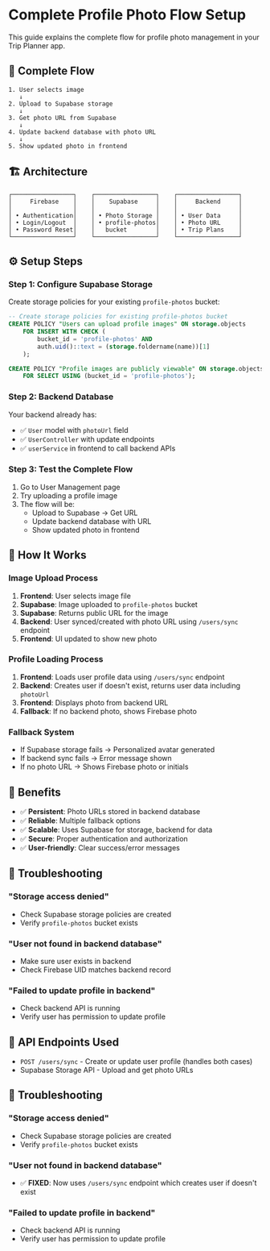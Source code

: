 # Complete Profile Photo Flow Setup

This guide explains the complete flow for profile photo management in your Trip Planner app.

## 🔄 **Complete Flow**

```
1. User selects image
   ↓
2. Upload to Supabase storage
   ↓
3. Get photo URL from Supabase
   ↓
4. Update backend database with photo URL
   ↓
5. Show updated photo in frontend
```

## 🏗️ **Architecture**

```
┌─────────────────┐    ┌─────────────────┐    ┌─────────────────┐
│     Firebase    │    │    Supabase     │    │     Backend     │
│                 │    │                 │    │                 │
│ • Authentication│    │ • Photo Storage │    │ • User Data     │
│ • Login/Logout  │    │ • profile-photos│    │ • Photo URL     │
│ • Password Reset│    │   bucket        │    │ • Trip Plans    │
└─────────────────┘    └─────────────────┘    └─────────────────┘
```

## ⚙️ **Setup Steps**

### Step 1: Configure Supabase Storage
Create storage policies for your existing `profile-photos` bucket:

```sql
-- Create storage policies for existing profile-photos bucket
CREATE POLICY "Users can upload profile images" ON storage.objects
    FOR INSERT WITH CHECK (
        bucket_id = 'profile-photos' AND
        auth.uid()::text = (storage.foldername(name))[1]
    );

CREATE POLICY "Profile images are publicly viewable" ON storage.objects
    FOR SELECT USING (bucket_id = 'profile-photos');
```

### Step 2: Backend Database
Your backend already has:
- ✅ `User` model with `photoUrl` field
- ✅ `UserController` with update endpoints
- ✅ `userService` in frontend to call backend APIs

### Step 3: Test the Complete Flow
1. Go to User Management page
2. Try uploading a profile image
3. The flow will be:
   - Upload to Supabase → Get URL
   - Update backend database with URL
   - Show updated photo in frontend

## 🔧 **How It Works**

### **Image Upload Process**
1. **Frontend**: User selects image file
2. **Supabase**: Image uploaded to `profile-photos` bucket
3. **Supabase**: Returns public URL for the image
4. **Backend**: User synced/created with photo URL using `/users/sync` endpoint
5. **Frontend**: UI updated to show new photo

### **Profile Loading Process**
1. **Frontend**: Loads user profile data using `/users/sync` endpoint
2. **Backend**: Creates user if doesn't exist, returns user data including `photoUrl`
3. **Frontend**: Displays photo from backend URL
4. **Fallback**: If no backend photo, shows Firebase photo

### **Fallback System**
- If Supabase storage fails → Personalized avatar generated
- If backend sync fails → Error message shown
- If no photo URL → Shows Firebase photo or initials

## 🎯 **Benefits**

- ✅ **Persistent**: Photo URLs stored in backend database
- ✅ **Reliable**: Multiple fallback options
- ✅ **Scalable**: Uses Supabase for storage, backend for data
- ✅ **Secure**: Proper authentication and authorization
- ✅ **User-friendly**: Clear success/error messages

## 🚨 **Troubleshooting**

### "Storage access denied"
- Check Supabase storage policies are created
- Verify `profile-photos` bucket exists

### "User not found in backend database"
- Make sure user exists in backend
- Check Firebase UID matches backend record

### "Failed to update profile in backend"
- Check backend API is running
- Verify user has permission to update profile

## 📝 **API Endpoints Used**

- `POST /users/sync` - Create or update user profile (handles both cases)
- Supabase Storage API - Upload and get photo URLs

## 🚨 **Troubleshooting**

### "Storage access denied"
- Check Supabase storage policies are created
- Verify `profile-photos` bucket exists

### "User not found in backend database"
- ✅ **FIXED**: Now uses `/users/sync` endpoint which creates user if doesn't exist

### "Failed to update profile in backend"
- Check backend API is running
- Verify user has permission to update profile
